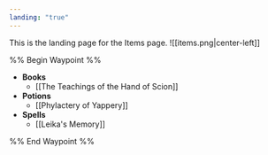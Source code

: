 ```yaml
---
landing: "true"
---
```

This is the landing page for the Items page.
![[items.png|center-left]]

%% Begin Waypoint %%
- **Books**
	- [[The Teachings of the Hand of Scion]]
- **Potions**
	- [[Phylactery of Yappery]]
- **Spells**
	- [[Leika's Memory]]

%% End Waypoint %%